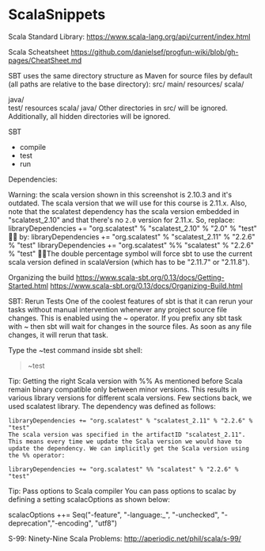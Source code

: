 # ScalaSnippets


Scala Standard Library:
https://www.scala-lang.org/api/current/index.html



Scala Scheatsheet
https://github.com/danielsef/progfun-wiki/blob/gh-pages/CheatSheet.md



SBT uses the same directory structure as Maven for source files by default (all paths are relative to the base directory):
src/
  main/
    resources/
       <files to include in main jar here>
    scala/
       <main Scala sources>
    java/
       <main Java sources>
  test/
    resources
       <files to include in test jar here>
    scala/
       <test Scala sources>
    java/
       <test Java sources>
Other directories in src/ will be ignored. Additionally, all hidden
directories will be ignored.




SBT
  - compile
  - test
  - run


Dependencies:

Warning: the scala version shown in this screenshot is 2.10.3 and it's outdated. The scala version that we will use for this course is 2.11.x. Also, note that the scalatest dependency has the scala version embedded in "scalatest_2.10" and that there's no `2.0` version for 2.11.x. So, replace:
  libraryDependencies += "org.scalatest" % "scalatest_2.10" % "2.0" % "test"

by:
  libraryDependencies += "org.scalatest" % "scalatest_2.11" % "2.2.6" % "test"
  libraryDependencies += "org.scalatest" %% "scalatest" % "2.2.6" % "test"

The double percentage symbol will force sbt to use the current scala version defined in scalaVersion (which has to be "2.11.7" or "2.11.8").



Organizing the build
  https://www.scala-sbt.org/0.13/docs/Getting-Started.html
  https://www.scala-sbt.org/0.13/docs/Organizing-Build.html



SBT: Rerun Tests
  One of the coolest features of sbt is that it can rerun your tasks without manual intervention whenever any project source file changes. This is enabled using the ~ operator. If you prefix any sbt task with ~ then sbt will wait for changes in the source files. As soon as any file changes, it will rerun that task.

  Type the ~test command inside sbt shell:

  > ~test




Tip: Getting the right Scala version with %%
    As mentioned before Scala remain binary compatible only between minor versions. This results in various library versions for different scala versions. Few sections back, we used scalatest library. The dependency was defined as follows:

    libraryDependencies += "org.scalatest" % "scalatest_2.11" % "2.2.6" % "test"
    The scala version was specified in the artifactID "scalatest_2.11". This means every time we update the Scala version we would have to update the dependency. We can implicitly get the Scala version using the %% operator:

    libraryDependencies += "org.scalatest" %% "scalatest" % "2.2.6" % "test"



Tip: Pass options to Scala compiler
  You can pass options to scalac by defining a setting scalacOptions as shown below:

  scalacOptions ++= Seq("-feature", "-language:_", "-unchecked", "-deprecation","-encoding", "utf8")


S-99: Ninety-Nine Scala Problems:
http://aperiodic.net/phil/scala/s-99/
